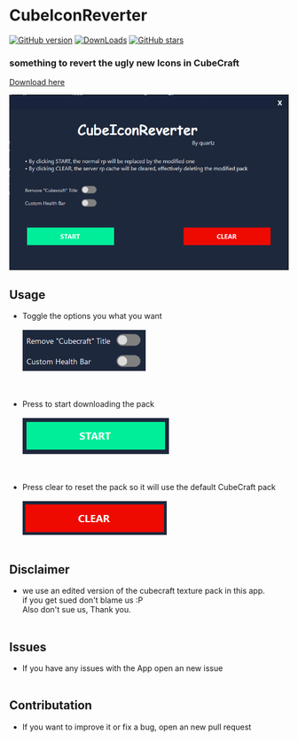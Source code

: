 # CubeIconReverter

[![GitHub version](https://badge.fury.io/gh/quartzexpressDEV%2FCubeIconReverter.svg)](https://github.com/quartzexpressDEV/CubeIconReverter/releases/latest)
[![DownLoads](https://img.shields.io/github/downloads/quartzexpressDEV/CubeIconReverter/total.svg)]()
[![GitHub stars](https://img.shields.io/github/stars/quartzexpressDEV/CubeIconReverter.svg)]()

### something to revert the ugly new Icons in CubeCraft

[Download here](https://github.com/quartzexpressDEV/CubeIconReverter/releases/latest)

![Image](./assets/app_image.png)<br>

## Usage

- Toggle the options you what you want<br><br>
  ![Image](./assets/options.png)<br><br><br>

- Press to start downloading the pack<br><br>
  ![Image](./assets/start_button.png)<br><br><br>

- Press clear to reset the pack so it will use the default CubeCraft pack<br><br>
  ![Image](./assets/clear_button.png)<br><br>

## Disclaimer

- we use an edited version of the cubecraft texture pack in this app. <br>
  if you get sued don't blame us :P<br>
  Also don't sue us, Thank you.<br><br>

## Issues

- If you have any issues with the App open an new issue<br><br>

## Contributation

- If you want to improve it or fix a bug, open an new pull request
